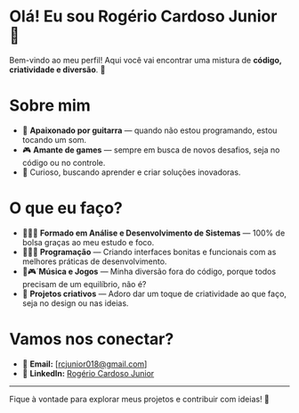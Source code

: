 # Olá! Eu sou Rogério Cardoso Junior 👋

Bem-vindo ao meu perfil! Aqui você vai encontrar uma mistura de **código, criatividade e diversão**. 🚀

# Sobre mim

- 🎸 **Apaixonado por guitarra** — quando não estou programando, estou tocando um som.
- 🎮 **Amante de games** — sempre em busca de novos desafios, seja no código ou no controle.
- 🚀 Curioso, buscando aprender e criar soluções inovadoras.

# O que eu faço?
- 👨🏻‍🎓 **Formado em Análise e Desenvolvimento de Sistemas** — 100% de bolsa graças ao meu estudo e foco.
- 👨🏻‍💻 **Programação** — Criando interfaces bonitas e funcionais com as melhores práticas de desenvolvimento.
- 🎵🎮´**Música e Jogos** — Minha diversão fora do código, porque todos precisam de um equilíbrio, não é?
- 🎨 **Projetos criativos** — Adoro dar um toque de criatividade ao que faço, seja no design ou nas ideias.

# Vamos nos conectar?

- 📧 **Email:** [rcjunior018@gmail.com]
- 🔗 **LinkedIn:** [Rogério Cardoso Junior](https://www.linkedin.com/in/rogerio-cardoso-junior)

---

Fique à vontade para explorar meus projetos e contribuir com ideias! 🚀
